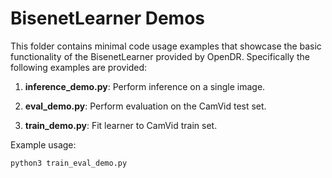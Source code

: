 # BisenetLearner Demos

This folder contains minimal code usage examples that showcase the basic functionality of the BisenetLearner provided by OpenDR.
Specifically the following examples are provided:

1. **inference_demo.py**: Perform inference on a single image.

2. **eval_demo.py**: Perform evaluation on the CamVid test set.

3. **train_demo.py**: Fit learner to CamVid train set.

Example usage:
```shell
python3 train_eval_demo.py
```